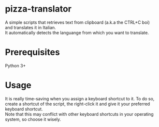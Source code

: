 # pizza-translator
A simple scripts that retrieves text from clipboard (a.k.a the CTRL+C boi) and translates it in Italian.  
It automatically detects the languange from which you want to translate.

# Prerequisites
Python 3+

# Usage
It is really time-saving when you assign a keyboard shortcut to it. To do so, create a shortcut of the script, the right-click it and give it your preferred keyboard shortcut.  
Note that this may conflict with other keyboard shortcuts in your operating system, so choose it wisely.
